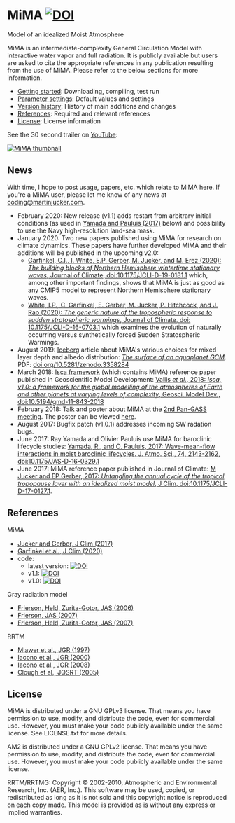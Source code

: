 # MiMA [![DOI](https://zenodo.org/badge/36012278.svg)](https://zenodo.org/badge/latestdoi/36012278)
Model of an idealized Moist Atmosphere

MiMA is an intermediate-complexity General Circulation Model with interactive water vapor and full radiation. It is publicly available but users are asked to cite the appropriate references in any publication resulting from the use of MiMA. Please refer to the below sections for more information.

* [Getting started](GettingStarted.md): Downloading, compiling, test run
* [Parameter settings](Parameters.md): Default values and settings
* [Version history](Versions.md): History of main additions and changes
* [References](#references): Required and relevant references
* [License](#license): License information

See the 30 second trailer on [YouTube](https://www.youtube.com/watch?v=8UfaFnGtCrk "Model of an idealized Moist Atmosphere (MiMA)"):

[![MiMA thumbnail](https://img.youtube.com/vi/8UfaFnGtCrk/0.jpg)](https://www.youtube.com/watch?v=8UfaFnGtCrk "Model of an idealized Moist Atmosphere (MiMA)")

## News
With time, I hope to post usage, papers, etc. which relate to MiMA here. If you're a MiMA user, please let me know of any news at <coding@martinjucker.com>.

* February 2020: New release (v1.1) adds restart from arbitrary initial conditions (as used in [Yamada and Pauluis (2017)](https://doi.org/10.1175/JAS-D-16-0329.1) below) and possibility to use the Navy high-resolution land-sea mask.
* January 2020: Two new papers published using MiMA for research on climate dynamics. These papers have further developed MiMA and their additions will be published in the upcoming v2.0: 
  * [Garfinkel, C.I., I. White, E.P. Gerber, M. Jucker, and M. Erez (2020): _The building blocks of Northern Hemisphere wintertime stationary waves_, Journal of Climate, doi:10.1175/JCLI-D-19-0181.1](https://doi.org/10.1175/JCLI-D-19-0181.1) which, among other important findings, shows that MiMA is just as good as any CMIP5 model to represent Northern Hemisphere stationary waves.
  * [White, I.P., C. Garfinkel, E. Gerber, M. Jucker, P. Hitchcock, and J. Rao (2020): _The generic nature of the tropospheric response to sudden stratospheric warmings_, Journal of Climate, doi: 10.1175/JCLI-D-16-0703.1](https://doi.org/10.1175/JCLI-D-16-0703.1) which examines the evolution of naturally occurring versus synthetically forced Sudden Stratospheric Warmings.
* August 2019: [Iceberg](https://research-iceberg.github.io) article about MiMA's various choices for mixed layer depth and albedo distribution: [_The surface of an aquaplanet GCM_](https://research-iceberg.github.io/papers/M_Jucker_201907/). PDF: <a href="https://doi.org/10.5281/zenodo.3358284" target="_blank">doi.org/10.5281/zenodo.3358284</a>
* March 2018: [Isca framework](https://empslocal.ex.ac.uk/people/staff/gv219/ISCA/index.html) (which contains MiMA) reference paper published in Geoscientific Model Development: [Vallis _et al._, 2018: *Isca, v1.0: a framework for the global modelling of the atmospheres of Earth and other planets at varying levels of complexity*, Geosci. Model Dev., doi:10.5194/gmd-11-843-2018](https://doi.org/10.5194/gmd-11-843-2018)
* February 2018: Talk and poster about MiMA at the [2nd Pan-GASS meeting](http://singh.sci.monash.edu/Pan-GASS/index.shtml). The poster can be viewed [here](https://doi.org/10.6084/m9.figshare.6118934.v1).
* August 2017: Bugfix patch (v1.0.1) addresses incoming SW radation bugs.
* June 2017: Ray Yamada and Olivier Pauluis use MiMA for baroclinic lifecycle studies: [Yamada, R., and O. Pauluis, 2017: Wave-mean-flow interactions in moist baroclinic lifecycles. J. Atmo. Sci., 74, 2143-2162, doi:10.1175/JAS-D-16-0329.1](https://doi.org/10.1175/JAS-D-16-0329.1)
* June 2017: MiMA reference paper published in Journal of Climate:
[M Jucker and EP Gerber, 2017: *Untangling the annual cycle of the tropical tropopause layer with an idealized moist model*, J Clim, doi:10.1175/JCLI-D-17-0127.1](http://dx.doi.org/10.1175/JCLI-D-17-0127.1).



## References

MiMA
* [Jucker and Gerber, J Clim (2017)](http://dx.doi.org/10.1175/JCLI-D-17-0127.1)
* [Garfinkel et al., J Clim (2020)](http://journals.ametsoc.org/doi/10.1175/JCLI-D-19-0181.1)
* code:
  * latest version: [![DOI](https://zenodo.org/badge/36012278.svg)](https://zenodo.org/badge/latestdoi/36012278)
  * v1.1: [![DOI](https://zenodo.org/badge/DOI/10.5281/zenodo.3637607.svg)](https://doi.org/10.5281/zenodo.3637607)
  * v1.0: [![DOI](https://zenodo.org/badge/DOI/10.5281/zenodo.321708.svg)](https://doi.org/10.5281/zenodo.321708)

Gray radiation model
* [Frierson, Held, Zurita-Gotor, JAS (2006)](http://journals.ametsoc.org/doi/abs/10.1175/JAS3753.1)
* [Frierson, JAS (2007)](http://journals.ametsoc.org/doi/abs/10.1175/JAS3935.1)
* [Frierson, Held, Zurita-Gotor, JAS (2007)](http://journals.ametsoc.org/doi/abs/10.1175/JAS3913.1)

RRTM
* [Mlawer et al., JGR (1997)](http://doi.wiley.com/10.1029/97JD00237)
* [Iacono et al., JGR (2000)](http://doi.wiley.com/10.1029/2000JD900091)
* [Iacono et al., JGR (2008)](http://onlinelibrary.wiley.com/doi/10.1029/2008JD009944/abstract)
* [Clough et al., JQSRT (2005)](http://www.sciencedirect.com/science/article/pii/S0022407304002158)


## License

MiMA is distributed under a GNU GPLv3 license. That means you have permission to use, modify, and distribute the code, even for commercial use. However, you must make your code publicly available under the same license. See LICENSE.txt for more details.

AM2 is distributed under a GNU GPLv2 license. That means you have permission to use, modify, and distribute the code, even for commercial use. However, you must make your code publicly available under the same license.

RRTM/RRTMG: Copyright © 2002-2010, Atmospheric and Environmental Research, Inc. (AER, Inc.). This software may be used, copied, or redistributed as long as it is not sold and this copyright notice is reproduced on each copy made. This model is provided as is without any express or implied warranties.
